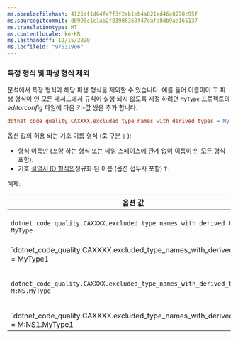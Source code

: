```yaml
---
ms.openlocfilehash: 4125df1d64fe7f3f2eb1eb4a821ed46c8270c95f
ms.sourcegitcommit: d0990c1c1ab2f81908360f47eafa8db9aa165137
ms.translationtype: MT
ms.contentlocale: ko-KR
ms.lasthandoff: 12/15/2020
ms.locfileid: "97531906"
---
```

### <a name="exclude-specific-types-and-their-derived-types"></a>특정 형식 및 파생 형식 제외

분석에서 특정 형식과 해당 파생 형식을 제외할 수 있습니다. 예를 들어 이름이이 고 파생 형식이 인 모든 메서드에서 규칙이 실행 되지 않도록 지정 하려면 `MyType` 프로젝트의 *editorconfig* 파일에 다음 키-값 쌍을 추가 합니다.

```ini
dotnet_code_quality.CAXXXX.excluded_type_names_with_derived_types = MyType
```

옵션 값의 허용 되는 기호 이름 형식 (로 구분 `|` ):

- 형식 이름만 (포함 하는 형식 또는 네임 스페이스에 관계 없이 이름이 인 모든 형식 포함).
- 기호 [설명서 ID 형식의](../../docs/csharp/programming-guide/xmldoc/processing-the-xml-file.md#id-strings)정규화 된 이름 (옵션 접두사 포함) `T:`

예제:

| 옵션 값 | 요약 |
| --- | --- |
|`dotnet_code_quality.CAXXXX.excluded_type_names_with_derived_types = MyType` | 모든 형식과 `MyType` 해당 파생 형식 모두와 일치 합니다. |
|`dotnet_code_quality.CAXXXX.excluded_type_names_with_derived_types = MyType1|MyType2` | `MyType1`또는 `MyType2` 와 모든 파생 형식 중 하나에 해당 하는 모든 형식을 찾습니다. |
|`dotnet_code_quality.CAXXXX.excluded_type_names_with_derived_types = M:NS.MyType` | `MyType`지정 된 정규화 된 이름 및 모든 파생 형식과 특정 형식을 일치 시킵니다. |
|`dotnet_code_quality.CAXXXX.excluded_type_names_with_derived_types = M:NS1.MyType1|M:NS2.MyType2` | 특정 형식 및 해당 하는 `MyType1` `MyType2` 정규화 된 이름과 모든 파생 형식을 일치 시킵니다. |
